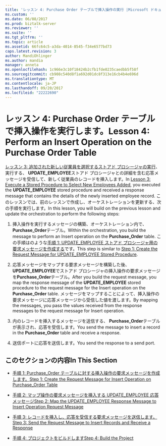 ```yaml
---
title: 'レッスン 4: Purchase Order テーブルで挿入操作の実行 |Microsoft ドキュメント'
ms.custom: ''
ms.date: 06/08/2017
ms.prod: biztalk-server
ms.reviewer: ''
ms.suite: ''
ms.tgt_pltfrm: ''
ms.topic: article
ms.assetid: 66fc64c5-a3da-4014-8545-f34e6577bd73
caps.latest.revision: 3
author: MandiOhlinger
ms.author: mandia
manager: anneta
ms.openlocfilehash: 1c966e3c10f18424b2cfb1fde0235caedbb5f58f
ms.sourcegitcommit: cb908c540d8f1a692d01dc8f313e16cb4b4e696d
ms.translationtype: MT
ms.contentlocale: ja-JP
ms.lasthandoff: 09/20/2017
ms.locfileid: "22222690"
---
```

# <a name="lesson-4-perform-an-insert-operation-on-the-purchase-order-table"></a><span data-ttu-id="cff4f-102">レッスン 4: Purchase Order テーブルで挿入操作を実行します。</span><span class="sxs-lookup"><span data-stu-id="cff4f-102">Lesson 4: Perform an Insert Operation on the Purchase Order Table</span></span>
<span data-ttu-id="cff4f-103">[レッスン 3: 追加された新しい従業員を選択するストアド プロシージャの実行](../../adapters-and-accelerators/adapter-sql/lesson-3-execute-a-stored-procedure-to-select-new-employees-added.md)、実行する、 **UPDATE_EMPLOYEE**ストアド プロシージャとの詳細を含む応答メッセージを受信して、新しく従業員のレコードを挿入します。</span><span class="sxs-lookup"><span data-stu-id="cff4f-103">In [Lesson 3: Execute a Stored Procedure to Select New Employees Added](../../adapters-and-accelerators/adapter-sql/lesson-3-execute-a-stored-procedure-to-select-new-employees-added.md), you executed the **UPDATE_EMPLOYEE** stored procedure and received a response message that contains the details of the newly inserted employee record.</span></span> <span data-ttu-id="cff4f-104">このレッスンでは、前のレッスンで作成し、オーケストレーションを更新する、次の手順を実行します。</span><span class="sxs-lookup"><span data-stu-id="cff4f-104">In this lesson, you will build on the previous lesson and update the orchestration to perform the following steps:</span></span>  
  
1.  <span data-ttu-id="cff4f-105">挿入操作を実行するメッセージの構築、オーケストレーション内で、 **Purchase_Order**テーブル。</span><span class="sxs-lookup"><span data-stu-id="cff4f-105">Within the orchestration, you build the message to perform an Insert operation on the **Purchase_Order** table.</span></span> <span data-ttu-id="cff4f-106">この手順はのような[手順 1: UPDATE_EMPLOYEE ストアド プロシージャ用の要求メッセージを作成する](../../adapters-and-accelerators/adapter-sql/step-1-create-the-request-message-for-update-employee-stored-procedure.md)です。</span><span class="sxs-lookup"><span data-stu-id="cff4f-106">This step is similar to [Step 1: Create the Request Message for UPDATE_EMPLOYEE Stored Procedure](../../adapters-and-accelerators/adapter-sql/step-1-create-the-request-message-for-update-employee-stored-procedure.md).</span></span>  
  
2.  <span data-ttu-id="cff4f-107">応答メッセージをマップする要求メッセージを構築した後、 **UPDATE_EMPLOYEE**でストアド プロシージャの挿入操作の要求メッセージを**Purchase_Order**テーブル。</span><span class="sxs-lookup"><span data-stu-id="cff4f-107">After you build the request message, you map the response message of the **UPDATE_EMPLOYEE** stored procedure to the request message for the Insert operation on the **Purchase_Order** table.</span></span> <span data-ttu-id="cff4f-108">メッセージをマップすることによって、挿入操作の要求メッセージに応答メッセージから受信した値を渡します。</span><span class="sxs-lookup"><span data-stu-id="cff4f-108">By mapping the messages, you pass the values received from the response messages to the request message for Insert operation.</span></span>  
  
3.  <span data-ttu-id="cff4f-109">内のレコードを挿入するメッセージを送信する、 **Purchase_Order**テーブルが表示され、応答を受信します。</span><span class="sxs-lookup"><span data-stu-id="cff4f-109">You send the message to insert a record in the **Purchase_Order** table and receive a response.</span></span>  
  
4.  <span data-ttu-id="cff4f-110">送信ポートに応答を送信します。</span><span class="sxs-lookup"><span data-stu-id="cff4f-110">You send the response to a send port.</span></span>  
  
## <a name="in-this-section"></a><span data-ttu-id="cff4f-111">このセクションの内容</span><span class="sxs-lookup"><span data-stu-id="cff4f-111">In This Section</span></span>  
  
-   [<span data-ttu-id="cff4f-112">手順 1: Purchase_Order テーブルに対する挿入操作の要求メッセージを作成します。</span><span class="sxs-lookup"><span data-stu-id="cff4f-112">Step 1: Create the Request Message for Insert Operation on Purchase_Order Table</span></span>](../../adapters-and-accelerators/adapter-sql/step-1-create-the-request-message-for-insert-operation-on-purchase-order-table.md)  
  
-   [<span data-ttu-id="cff4f-113">手順 2: マップ操作の要求メッセージを挿入する UPDATE_EMPLOYEE 応答メッセージ</span><span class="sxs-lookup"><span data-stu-id="cff4f-113">Step 2: Map the UPDATE_EMPLOYEE Response Message to Insert Operation Request Message</span></span>](../../adapters-and-accelerators/adapter-sql/step-2-map-update_employee-response-to-insert-operation-request.md)  
  
-   [<span data-ttu-id="cff4f-114">手順 3: レコードを挿入し、応答を受信する要求メッセージを送信します。</span><span class="sxs-lookup"><span data-stu-id="cff4f-114">Step 3: Send the Request Message to Insert Records and Receive a Response</span></span>](../../adapters-and-accelerators/adapter-sql/step-3-send-the-request-message-to-insert-records-and-receive-a-response.md)  
  
-   [<span data-ttu-id="cff4f-115">手順 4: プロジェクトをビルドします</span><span class="sxs-lookup"><span data-stu-id="cff4f-115">Step 4: Build the Project</span></span>](../../adapters-and-accelerators/adapter-sql/step-4-build-the-project.md)